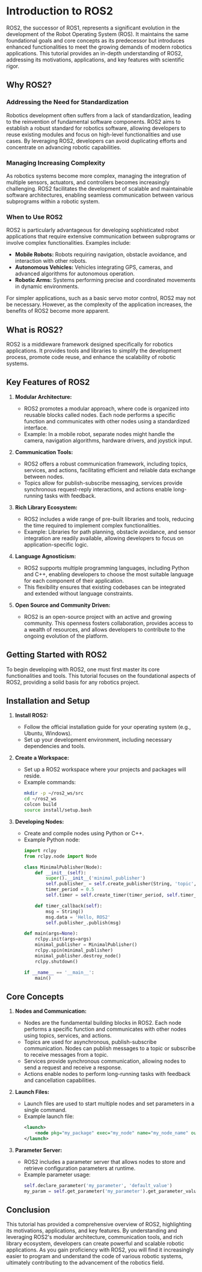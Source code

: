 # Introduction to ROS2

ROS2, the successor of ROS1, represents a significant evolution in the development of the Robot Operating System (ROS). It maintains the same foundational goals and core concepts as its predecessor but introduces enhanced functionalities to meet the growing demands of modern robotics applications. This tutorial provides an in-depth understanding of ROS2, addressing its motivations, applications, and key features with scientific rigor.

## Why ROS2?

### Addressing the Need for Standardization

Robotics development often suffers from a lack of standardization, leading to the reinvention of fundamental software components. ROS2 aims to establish a robust standard for robotics software, allowing developers to reuse existing modules and focus on high-level functionalities and use cases. By leveraging ROS2, developers can avoid duplicating efforts and concentrate on advancing robotic capabilities.

### Managing Increasing Complexity

As robotics systems become more complex, managing the integration of multiple sensors, actuators, and controllers becomes increasingly challenging. ROS2 facilitates the development of scalable and maintainable software architectures, enabling seamless communication between various subprograms within a robotic system.

### When to Use ROS2

ROS2 is particularly advantageous for developing sophisticated robot applications that require extensive communication between subprograms or involve complex functionalities. Examples include:

- **Mobile Robots:** Robots requiring navigation, obstacle avoidance, and interaction with other robots.
- **Autonomous Vehicles:** Vehicles integrating GPS, cameras, and advanced algorithms for autonomous operation.
- **Robotic Arms:** Systems performing precise and coordinated movements in dynamic environments.

For simpler applications, such as a basic servo motor control, ROS2 may not be necessary. However, as the complexity of the application increases, the benefits of ROS2 become more apparent.

## What is ROS2?

ROS2 is a middleware framework designed specifically for robotics applications. It provides tools and libraries to simplify the development process, promote code reuse, and enhance the scalability of robotic systems.

## Key Features of ROS2

1. **Modular Architecture:**

   - ROS2 promotes a modular approach, where code is organized into reusable blocks called nodes. Each node performs a specific function and communicates with other nodes using a standardized interface.
   - Example: In a mobile robot, separate nodes might handle the camera, navigation algorithms, hardware drivers, and joystick input.
2. **Communication Tools:**

   - ROS2 offers a robust communication framework, including topics, services, and actions, facilitating efficient and reliable data exchange between nodes.
   - Topics allow for publish-subscribe messaging, services provide synchronous request-reply interactions, and actions enable long-running tasks with feedback.
3. **Rich Library Ecosystem:**

   - ROS2 includes a wide range of pre-built libraries and tools, reducing the time required to implement complex functionalities.
   - Example: Libraries for path planning, obstacle avoidance, and sensor integration are readily available, allowing developers to focus on application-specific logic.
4. **Language Agnosticism:**

   - ROS2 supports multiple programming languages, including Python and C++, enabling developers to choose the most suitable language for each component of their application.
   - This flexibility ensures that existing codebases can be integrated and extended without language constraints.
5. **Open Source and Community Driven:**

   - ROS2 is an open-source project with an active and growing community. This openness fosters collaboration, provides access to a wealth of resources, and allows developers to contribute to the ongoing evolution of the platform.

## Getting Started with ROS2

To begin developing with ROS2, one must first master its core functionalities and tools. This tutorial focuses on the foundational aspects of ROS2, providing a solid basis for any robotics project.

## Installation and Setup

1. **Install ROS2:**

   - Follow the official installation guide for your operating system (e.g., Ubuntu, Windows).
   - Set up your development environment, including necessary dependencies and tools.
2. **Create a Workspace:**

   - Set up a ROS2 workspace where your projects and packages will reside.
   - Example commands:
     ```bash
     mkdir -p ~/ros2_ws/src
     cd ~/ros2_ws
     colcon build
     source install/setup.bash
     ```
3. **Developing Nodes:**

   - Create and compile nodes using Python or C++.
   - Example Python node:
     ```python
     import rclpy
     from rclpy.node import Node

     class MinimalPublisher(Node):
         def __init__(self):
             super().__init__('minimal_publisher')
             self.publisher_ = self.create_publisher(String, 'topic', 10)
             timer_period = 0.5
             self.timer = self.create_timer(timer_period, self.timer_callback)

         def timer_callback(self):
             msg = String()
             msg.data = 'Hello, ROS2'
             self.publisher_.publish(msg)

     def main(args=None):
         rclpy.init(args=args)
         minimal_publisher = MinimalPublisher()
         rclpy.spin(minimal_publisher)
         minimal_publisher.destroy_node()
         rclpy.shutdown()

     if __name__ == '__main__':
         main()
     ```

## Core Concepts

1. **Nodes and Communication:**

   - Nodes are the fundamental building blocks in ROS2. Each node performs a specific function and communicates with other nodes using topics, services, and actions.
   - Topics are used for asynchronous, publish-subscribe communication. Nodes can publish messages to a topic or subscribe to receive messages from a topic.
   - Services provide synchronous communication, allowing nodes to send a request and receive a response.
   - Actions enable nodes to perform long-running tasks with feedback and cancellation capabilities.
2. **Launch Files:**

   - Launch files are used to start multiple nodes and set parameters in a single command.
   - Example launch file:
     ```xml
     <launch>
         <node pkg="my_package" exec="my_node" name="my_node_name" output="screen"/>
     </launch>
     ```
3. **Parameter Server:**

   - ROS2 includes a parameter server that allows nodes to store and retrieve configuration parameters at runtime.
   - Example parameter usage:
     ```python
     self.declare_parameter('my_parameter', 'default_value')
     my_param = self.get_parameter('my_parameter').get_parameter_value().string_value
     ```

## Conclusion

This tutorial has provided a comprehensive overview of ROS2, highlighting its motivations, applications, and key features. By understanding and leveraging ROS2's modular architecture, communication tools, and rich library ecosystem, developers can create powerful and scalable robotic applications. As you gain proficiency with ROS2, you will find it increasingly easier to program and understand the code of various robotic systems, ultimately contributing to the advancement of the robotics field.
